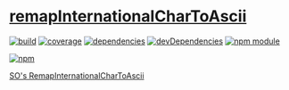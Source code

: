 # [remapInternationalCharToAscii](lib/remapInternationalCharToAscii.js#L1-L21)

[![build](https://travis-ci.org/tallesl/remapInternationalCharToAscii.png)](https://travis-ci.org/tallesl/remapInternationalCharToAscii)
[![coverage](https://coveralls.io/repos/tallesl/remapInternationalCharToAscii/badge.png?branch=master)](https://coveralls.io/r/tallesl/remapInternationalCharToAscii?branch=master)
[![dependencies](https://david-dm.org/tallesl/remapInternationalCharToAscii.png)](https://david-dm.org/tallesl/remapInternationalCharToAscii)
[![devDependencies](https://david-dm.org/tallesl/remapInternationalCharToAscii/dev-status.png)](https://david-dm.org/tallesl/remapInternationalCharToAscii#info=devDependencies)
[![npm module](https://badge.fury.io/js/remapInternationalCharToAscii.png)](http://badge.fury.io/js/remapInternationalCharToAscii)

[![npm](https://nodei.co/npm/remapInternationalCharToAscii.png?mini=true)](https://nodei.co/npm/remapInternationalCharToAscii/)

[SO's RemapInternationalCharToAscii](http://meta.stackexchange.com/a/7696)
